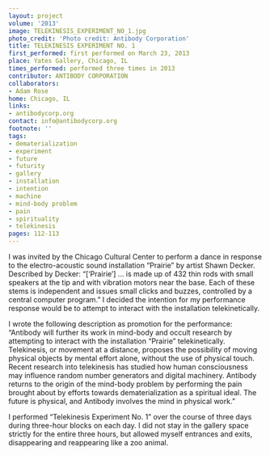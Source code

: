 ```yaml
---
layout: project
volume: '2013'
image: TELEKINESIS_EXPERIMENT_NO_1.jpg
photo_credit: 'Photo credit: Antibody Corporation'
title: TELEKINESIS EXPERIMENT NO. 1
first_performed: first performed on March 23, 2013
place: Yates Gallery, Chicago, IL
times_performed: performed three times in 2013
contributor: ANTIBODY CORPORATION
collaborators:
- Adam Rose
home: Chicago, IL
links:
- antibodycorp.org
contact: info@antibodycorp.org
footnote: ''
tags:
- dematerialization
- experiment
- future
- futurity
- gallery
- installation
- intention
- machine
- mind-body problem
- pain
- spirituality
- telekinesis
pages: 112-113
---
```


I was invited by the Chicago Cultural Center to perform a dance in response to the electro-acoustic sound installation “Prairie” by artist Shawn Decker. Described by Decker: “[‘Prairie’] … is made up of 432 thin rods with small speakers at the tip and with vibration motors near the base. Each of these stems is independent and issues small clicks and buzzes, controlled by a central computer program.” I decided the intention for my performance response would be to attempt to interact with the installation telekinetically.

I wrote the following description as promotion for the performance: “Antibody will further its work in mind-body and occult research by attempting to interact with the installation “Prairie” telekinetically. Telekinesis, or movement at a distance, proposes the possibility of moving physical objects by mental effort alone, without the use of physical touch. Recent research into telekinesis has studied how human consciousness may influence random number generators and digital machinery. Antibody returns to the origin of the mind-body problem by performing the pain brought about by efforts towards dematerialization as a spiritual ideal. The future is physical, and Antibody involves the mind in physical work.”

I performed “Telekinesis Experiment No. 1” over the course of three days during three-hour blocks on each day. I did not stay in the gallery space strictly for the entire three hours, but allowed myself entrances and exits, disappearing and reappearing like a zoo animal.
